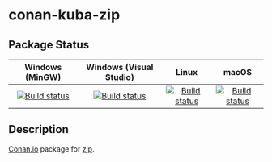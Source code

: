 # conan-kuba-zip

## Package Status

| Windows (MinGW) | Windows (Visual Studio) | Linux | macOS |
|:---------------:|:-----------------------:|:-----:|:-----:|
|[![Build status](https://ci.appveyor.com/api/projects/status/g99oej3g7u57f8mq/branch/testing%2F0.1.31?svg=true)](https://ci.appveyor.com/project/SpaceIm/conan-kuba-zip)|[![Build status](https://github.com/SpaceIm/conan-kuba-zip/workflows/.github/workflows/windows.yml/badge.svg?branch=testing%2F0.1.31)](https://github.com/SpaceIm/conan-kuba-zip/actions/workflows/windows.yml?query=branch%3Atesting%2F0.1.31)|[![Build status](https://github.com/SpaceIm/conan-kuba-zip/workflows/.github/workflows/linux.yml/badge.svg?branch=testing%2F0.1.31)](https://github.com/SpaceIm/conan-kuba-zip/actions/workflows/linux.yml?query=branch%3Atesting%2F0.1.31)|[![Build status](https://github.com/SpaceIm/conan-kuba-zip/workflows/.github/workflows/macos.yml/badge.svg?branch=testing%2F0.1.31)](https://github.com/SpaceIm/conan-kuba-zip/actions/workflows/macos.yml?query=branch%3Atesting%2F0.1.31)|

## Description

[Conan.io](https://conan.io) package for [zip](https://github.com/kuba--/zip).
